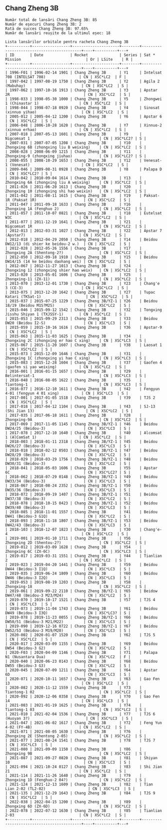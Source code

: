 ## Chang Zheng 3B

    Număr total de lansări Chang Zheng 3B: 85
    Număr de eșecuri Chang Zheng 3B: 2
    Rată de succes Chang Zheng 3B: 97.65%
    Număr de lansări reușite de la ultimul eșec: 18
    
    Lista lansărilor orbitale pentru racheta Chang Zheng 3B
    +----------+-----------------+---------------------+--------+-------------------------------------------+----+----------+---+
    | ID       | Date            | Rocket              | Series | Sat * Mission                             | Or | LSite    | R |
    +----------+-----------------+---------------------+--------+-------------------------------------------+----+----------+---+
    | 1996-F01 | 1996-02-14 1901 | Chang Zheng 3B      | Y1     | Intelsat 708 (INTELSAT 708)               | CN | XSC*LC2  | F |
    | 1997-042 | 1997-08-19 1750 | Chang Zheng 3B      | Y2     | Agila 2 (Mabuhay)                         | CN | XSC*LC2  | S |
    | 1997-062 | 1997-10-16 1913 | Chang Zheng 3B      | Y3     | Apstar 2R                                 | CN | XSC*LC2  | S |
    | 1998-033 | 1998-05-30 1000 | Chang Zheng 3B      | Y5     | Zhongwei 1 (Chinastar 1)                  | CN | XSC*LC2  | S |
    | 1998-044 | 1998-07-18 0920 | Chang Zheng 3B      | Y4     | Sinosat (xinnuo yihao)                    | CN | XSC*LC2  | S |
    | 2005-012 | 2005-04-12 1200 | Chang Zheng 3B      | Y6     | Apstar 6                                  | CN | XSC*LC2  | S |
    | 2006-048 | 2006-10-28 1620 | Chang Zheng 3B      | Y7     | Xinnuo-2 (xinnuo erhao)                   | CN | XSC*LC2  | S |
    | 2007-018 | 2007-05-13 1601 | Chang Zheng 3B      | Y9     | Nigcomsat 1                               | CN | XSC*LC2? | S |
    | 2007-031 | 2007-07-05 1208 | Chang Zheng 3B      | Y10    | Zhongxing 6B (zhongxing liu B weixing)    | CN | XSC*LC2  | S |
    | 2008-028 | 2008-06-09 1215 | Chang Zheng 3B      | Y11    | Zhongxing-9 (zhongxing jiuhao)            | CN | XSC*LC2? | S |
    | 2008-055 | 2008-10-29 1653 | Chang Zheng 3B      | Y12    | Venesat-1 (Venesat)                       | CN | XSC*LC2  | S |
    | 2009-046 | 2009-08-31 0928 | Chang Zheng 3B      | Y8     | Palapa D                                  | CN | XSC*LC2? | S |
    | 2010-042 | 2010-09-04 1614 | Chang Zheng 3B      | Y13    | Zhongxing 6A (zhongxing liu A weixing)    | CN | XSC*LC2  | S |
    | 2011-026 | 2011-06-20 1613 | Chang Zheng 3B      | Y20    | Zhongxing 10 (zhongxing shi hao weixin)   | CN | XSC*LC2  | S |
    | 2011-042 | 2011-08-11 1615 | Chang Zheng 3B      | Y19    | Paksat-1R (Paksat 1R)                     | CN | XSC*LC2  | S |
    | 2011-047 | 2011-09-18 1633 | Chang Zheng 3B      | Y16    | Zhongxing 1A (Fenghuo 2)                  | CN | XSC*LC2  | S |
    | 2011-057 | 2011-10-07 0821 | Chang Zheng 3B      | Y18    | Eutelsat W3C                              | CN | XSC*LC2  | S |
    | 2011-077 | 2011-12-19 1641 | Chang Zheng 3B      | Y21    | Nigcomsat 1R                              | CN | XSC*LC2  | S |
    | 2012-013 | 2012-03-31 1027 | Chang Zheng 3B      | Y22    | Apstar 7 (Apstar7)                        | CN | XSC*LC2  | S |
    | 2012-018 | 2012-04-29 2050 | Chang Zheng 3B      | Y14    | Beidou DW12/13 (di shier ke beidou-2 w.)  | CN | XSC*LC2  | S |
    | 2012-028 | 2012-05-26 1556 | Chang Zheng 3B      | Y17    | Zhongxing 2A (Shentong-2?)                | CN | XSC*LC2  | S |
    | 2012-050 | 2012-09-18 1910 | Chang Zheng 3B      | Y15    | Beidou DW14/15 (14 ke beidou daohang wei) | CN | XSC*LC2  | S |
    | 2012-067 | 2012-11-27 1013 | Chang Zheng 3B      | Y24    | Zhongxing 12 (zhongxing shier hao weix)   | CN | XSC*LC2  | S |
    | 2013-020 | 2013-05-01 1606 | Chang Zheng 3B      | Y25    | Zhongxing-11 (ZX-11)                      | CN | XSC*LC2  | S |
    | 2013-070 | 2013-12-01 1730 | Chang Zheng 3B      | Y23    | Chang'e 3 (CE-3)                          | CN | XSC*LC2  | S |
    | 2013-075 | 2013-12-20 1642 | Chang Zheng 3B      | Y27    | Tupac Katari (TKSat-1)                    | CN | XSC*LC2  | S |
    | 2015-037 | 2015-07-25 1229 | Chang Zheng 3B/YZ-1 | Y26    | Beidou 18/19 (Beidou M1S?M2S)             | CN | XSC*LC2  | S |
    | 2015-046 | 2015-09-12 1542 | Chang Zheng 3B      | Y32    | Tongxing Jisshu Shiyan 1 (TXJSSY-1)       | CN | XSC*LC2  | S |
    | 2015-053 | 2015-09-29 2313 | Chang Zheng 3B      | Y33    | Beidou DW20 (Beidou I2-S)                 | CN | XSC*LC3  | S |
    | 2015-059 | 2015-10-16 1616 | Chang Zheng 3B      | Y36    | Apstar-9                                  | CN | XSC*LC2  | S |
    | 2015-063 | 2015-11-03 1625 | Chang Zheng 3B      | Y34    | Zhongxing 2C (zhongxing er hao C xing)    | CN | XSC*LC3  | S |
    | 2015-067 | 2015-11-20 1607 | Chang Zheng 3B      | Y38    | Laosat 1                                  | CN | XSC*LC2  | S |
    | 2015-073 | 2015-12-09 1646 | Chang Zheng 3B      | Y31    | Zhongxing 1C (zhongxing yi hao C xing)    | CN | XSC*LC3  | S |
    | 2015-083 | 2015-12-28 1604 | Chang Zheng 3B      | Y37    | Gaofen 4 (gaofen si yao weixing)          | CN | XSC*LC2  | S |
    | 2016-001 | 2016-01-15 1657 | Chang Zheng 3B      | Y29    | Belintersat-1                             | CN | XSC*LC3  | S |
    | 2016-048 | 2016-08-05 1622 | Chang Zheng 3B      | Y35    | Tiantong-1                                | CN | XSC*LC3  | S |
    | 2016-077 | 2016-12-10 1611 | Chang Zheng 3B      | Y42    | Fengyun 4-01 (fengyun 4 01 xing)          | CN | XSC*LC3  | S |
    | 2017-001 | 2017-01-05 1518 | Chang Zheng 3B      | Y39    | TJS 2                                     | CN | XSC*LC2  | S |
    | 2017-018 | 2017-04-12 1104 | Chang Zheng 3B      | Y43    | SJ-13 (Shi Jian 13)                       | CN | XSC*LC2  | S |
    | 2017-035 | 2017-06-18 1611 | Chang Zheng 3B      | Y28    | Zhongxing-9A                              | CN | XSC*LC2  | S |
    | 2017-069 | 2017-11-05 1145 | Chang Zheng 3B/YZ-1 | Y46    | Beidou DW24/25 (Beidou-3)                 | CN | XSC*LC3  | S |
    | 2017-078 | 2017-12-10 1640 | Chang Zheng 3B      | Y40    | Alcomsat 1 (AlComSat 1)                   | CN | XSC*LC2  | S |
    | 2018-003 | 2018-01-11 2318 | Chang Zheng 3B/YZ-1 | Y45    | Beidou DW26/27 (Beidou-3)                 | CN | XSC*LC3  | S |
    | 2018-018 | 2018-02-12 0503 | Chang Zheng 3B/YZ-1 | Y47    | Beidou DW28/29 (Beidou-3)                 | CN | XSC*LC2  | S |
    | 2018-029 | 2018-03-29 1756 | Chang Zheng 3B/YZ-1 | Y48    | Beidou DW30/31 (Beidou-3)                 | CN | XSC*LC2  | S |
    | 2018-041 | 2018-05-03 1606 | Chang Zheng 3B      | Y55    | Apstar 6C                                 | CN | XSC*LC2? | S |
    | 2018-062 | 2018-07-29 0148 | Chang Zheng 3B/YZ-1 | Y49    | Beidou DW33/34 (Beidou-3)                 | CN | XSC*LC3  | S |
    | 2018-067 | 2018-08-24 2352 | Chang Zheng 3B/YZ-1 | Y50    | Beidou DW35/36 (Beidou-3)                 | CN | XSC*LC3  | S |
    | 2018-072 | 2018-09-19 1407 | Chang Zheng 3B/YZ-1 | Y51    | Beidou DW37/38 (Beidou-3)                 | CN | XSC*LC2  | S |
    | 2018-078 | 2018-10-15 0423 | Chang Zheng 3B/YZ-1 | Y52    | Beidou DW39/40 (Beidou-3)                 | CN | XSC*LC3  | S |
    | 2018-085 | 2018-11-01 1557 | Chang Zheng 3B      | Y41    | Beidou DW41 (Beidou-3 G1Q)                | CN | XSC*LC2  | S |
    | 2018-093 | 2018-11-18 1807 | Chang Zheng 3B/YZ-1 | Y53    | Beidou DW42/43 (Beidou-3)                 | CN | XSC*LC3  | S |
    | 2018-103 | 2018-12-07 1823 | Chang Zheng 3B      | Y30    | Chang'e-4                                 | CN | XSC*LC2  | S |
    | 2019-001 | 2019-01-10 1711 | Chang Zheng 3B      | Y56    | Zhongxing 2D (Shentou-2?)                 | CN | XSC*LC2  | S |
    | 2019-012 | 2019-03-09 1628 | Chang Zheng 3B      | Y54    | Zhongxing 6C (ZX-6C)                      | CN | XSC*LC3  | S |
    | 2019-017 | 2019-03-31 1551 | Chang Zheng 3B      | Y44    | Tianlian 2                                | CN | XSC*LC2  | S |
    | 2019-023 | 2019-04-20 1441 | Chang Zheng 3B      | Y59    | Beidou DW44 (Beidou-3 I1Q)                | CN | XSC*LC3  | S |
    | 2019-035 | 2019-06-24 1809 | Chang Zheng 3B      | Y60    | Beidou DW46 (Beidou-3 I2Q)                | CN | XSC*LC3  | S |
    | 2019-053 | 2019-08-19 1203 | Chang Zheng 3B      | Y58    | Zhongxing-18                              | CN | XSC*LC2  | S |
    | 2019-061 | 2019-09-22 2110 | Chang Zheng 3B/YZ-1 | Y65    | Beidow DW47/48 (Beidou-3 M23/M24)         | CN | XSC*LC2  | S |
    | 2019-070 | 2019-10-17 1521 | Chang Zheng 3B      | Y57    | TJS 4                                     | CN | XSC*LC3  | S |
    | 2019-073 | 2019-11-04 1743 | Chang Zheng 3B      | Y61    | Beidou DW49 (Beidou-3 I3Q)                | CN | XSC*LC3? | S |
    | 2019-078 | 2019-11-23 0055 | Chang Zheng 3B/YZ-1 | Y66    | Beidou DW50/51 (Beidou-3 M21/M22)         | CN | XSC*LC3  | S |
    | 2019-090 | 2019-12-16 0722 | Chang Zheng 3B/YZ-1 | Y67    | Beidou DW52/53 (Beidou-3 M19/M20)         | CN | XSC*LC3  | S |
    | 2020-002 | 2020-01-07 1520 | Chang Zheng 3B      | Y62    | TJS 5                                     | CN | XSC*LC2  | S |
    | 2020-017 | 2020-03-09 1155 | Chang Zheng 3B      | Y69    | Beidou DW54 (Beidou-3 G2)                 | CN | XSC*LC2  | S |
    | 2020-F03 | 2020-04-09 1146 | Chang Zheng 3B      | Y71    | Palapa N1 (Nusantara Dua)                 | CN | XSC*LC2  | F |
    | 2020-040 | 2020-06-23 0143 | Chang Zheng 3B      | Y68    | Beidou DW55 (Beidou-3 G3)                 | CN | XSC*LC2  | S |
    | 2020-045 | 2020-07-09 1211 | Chang Zheng 3B      | Y64    | Apstar 6D                                 | CN | XSC*LC3  | S |
    | 2020-071 | 2020-10-11 1657 | Chang Zheng 3B      | Y63    | Gao Fen 13                                | CN | XSC*LC2  | S |
    | 2020-082 | 2020-11-12 1559 | Chang Zheng 3B      | Y73    | Tiantong-1 02                             | CN | XSC*LC2  | S |
    | 2020-092 | 2020-12-06 0358 | Chang Zheng 3B      | Y70    | Gao Fen 14                                | CN | XSC*LC3  | S |
    | 2021-003 | 2021-01-19 1625 | Chang Zheng 3B      | Y74    | Tiantong-1 03                             | CN | XSC*LC2  | S |
    | 2021-010 | 2021-02-04 1536 | Chang Zheng 3B      | Y77    | TJS 6 (Huoyan 3?)                         | CN | XSC*LC3  | S |
    | 2021-047 | 2021-06-02 1617 | Chang Zheng 3B      | Y72    | Feng Yun 4-02 (FY-4B)                     | CN | XSC*LC2  | S |
    | 2021-071 | 2021-08-05 1630 | Chang Zheng 3B      | Y76    | Zhongxing 2E (Shentong 2-05)              | CN | XSC*LC2  | S |
    | 2021-077 | 2021-08-24 1541 | Chang Zheng 3B      | Y78    | TJS 7                                     | CN | XSC*LC3  | S |
    | 2021-080 | 2021-09-09 1150 | Chang Zheng 3B      | Y86    | Zhongxing 9B                              | CN | XSC*LC2  | S |
    | 2021-087 | 2021-09-27 0820 | Chang Zheng 3B      | Y81    | Shiyan 10                                 | CN | XSC*LC3  | S |
    | 2021-094 | 2021-10-24 0127 | Chang Zheng 3B      | Y83    | Shi Jian 21                               | CN | XSC*LC2  | S |
    | 2021-114 | 2021-11-26 1640 | Chang Zheng 3B      | Y79    | Zhongxing 1D (Fenghuo-2 04?)              | CN | XSC*LC2  | S |
    | 2021-124 | 2021-12-13 1609 | Chang Zheng 3B      | Y82    | Tian Lian 2-02 (TL2-02)                   | CN | XSC*LC3  | S |
    | 2021-135 | 2021-12-29 1643 | Chang Zheng 3B      | Y84    | TJS 9                                     | CN | XSC*LC2  | S |
    | 2022-038 | 2022-04-15 1200 | Chang Zheng 3B      | Y89    | Zhongxing 6D (ZX-6D)                      | CN | XSC*LC2  | S |
    | 2022-078 | 2022-07-12 1630 | Chang Zheng 3B      | Y85    | Tianlian 2-03                             | CN | XSC*LC2  | S |
    +----------+-----------------+---------------------+--------+-------------------------------------------+----+----------+---+
    

